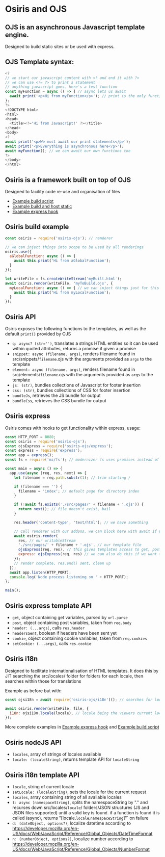 # Osiris and OJS

## OJS is an asynchronous Javascript template engine.
Designed to build static sites or be used with express.

## OJS Template syntax:
```javascript
<?
// we start our javascript content with <? and end it with ?>
// we can use <?= ?> to print a statement
// anything javascript goes, here's a test function
const myFunction = async () => { // async lets us await
  await print('<p>Hi from myFunction</p>'); // print is the only function available with OJS without Osiris
};
?>
<!DOCTYPE html>
<html>
<head>
  <title><?='Hi from Javascript!' ?></title>
</head>
<body>
<?
await print('<p>We must await our print statements</p>');
await print('<p>Everything is asynchronous here</p>');
await myFunction(); // we can await our own functions too
?>
</body>
</html>
```

## Osiris is a framework built on top of OJS
Designed to facility code re-use and organisation of files

- [Example build script](https://github.com/seam-project-studios/osiris-ojs/blob/master/build.js)
- [Example build and host static](https://github.com/seam-project-studios/osiris-ojs/blob/master/static.js)
- [Example express hook](https://github.com/seam-project-studios/osiris-ojs/blob/master/dev.js)

## Osiris build example
```javascript
const osiris = require('osiris-ojs'); // renderer

// we can inject things into scope to be used by all renderings
osiris.use({
  aGlobalFunction: async () => {
    await this.print('Hi from aGlobalFunction');
  }
});

let writeFile = fs.createWriteStream('myBuilt.html');
await osiris.render(writeFile, 'myToBuild.ojs', {
  myLocalFunction: async () => { // we can inject things just for this rendering
    await this.print('Hi from myLocalFunction');
  }
});
```

## Osiris API
Osiris exposes the following functions to the templates, as well as the default `print()` provided by OJS
- `q: async? (str='')`, translates a strings HTML entities so it can be used within quoted attributes, returns a promise if given a promise
- `snippet: async (filename, args)`, renders filename found in src/snippets/`filename`.ojs with the arguments provided as `args` to the template
- `element: async (filename, args)`, renders filename found in src/elements/`filename`.ojs with the arguments provided as `args` to the template
- `js: (str)`, bundles collections of Javascript for footer insertion
- `css: (str)`, bundles collections of CSS for footer insertion
- `bundleJs`, retrieves the JS bundle for output
- `bundleCss`, retrieves the CSS bundle for output

## Osiris express
Osiris comes with hooks to get functionality within express, usage:
```javascript
const HTTP_PORT = 8080;
const osiris = require('osiris-ojs');
const ojsExpress = require('osiris-ojs/express');
const express = require('express');
const app = express();
const fs = require('mz/fs'); // modernizer fs uses promises instead of callbacks

const main = async () => {
  app.use(async (req, res, next) => {
    let filename = req.path.substr(1); // trim starting /

    if (filename === '') {
      filename = 'index'; // default page for directory index
    }

    if (!await fs.exists('./src/pages/' + filename + '.ojs')) {
      return next(); // file doesn't exist, bail
    }

    res.header('content-type', 'text/html'); // we have something

    // call renderer with our addons, we can block here with await if we need any clean up after render
    await osiris.render(
      res, // our writableStream
      './src/pages/' + filename + '.ojs', // our template file
      ojsExpress(req, res), // this gives templates access to get, post, header() and headersSent, cookie and setCookie()
      express: ojsExpress(req, res) // we can also do this if we want to put all of that in scope of an express object instead of top level
    });
    // render complete, res.end() sent, clean up
  });
  await app.listen(HTTP_PORT);
  console.log('Node process listening on ' + HTTP_PORT);
};

main();
```
## Osiris express template API
- `get`, object containing get variables, parsed by `url.parse`
- `post`, object containing post variables, taken from `req.body`
- `header: (...args)`, calls `res.header`
- `headersSent`, boolean if headers have been sent yet
- `cookie`, object containing cookie variables, taken from `req.cookies`
- `setCookie: (...args)`, calls `res.cookie`

## Osiris i18n
Designed to facilitate internationalisation of HTML templates.  It does this by JIT searching the src/locales/ folder for folders for each locale, then searches within those for translations

Example as before but with:
```javascript
const ojsi18n = await require('osiris-ojs/i18n')(); // searches for locales and exposes nodeJS API

await osiris.render(writeFile, file, {
  i18n: ojsi18n.locale(locale), // locale being the viewers current locale, exposes: t(), d(), n(), locale, locales, setLocale()
});
```

More complete examples in [Example express hook](https://github.com/seam-project-studios/osiris-ojs/blob/master/dev.js) and [Example build script](https://github.com/seam-project-studios/osiris-ojs/blob/master/build.js)

## Osiris nodeJS API
- `locales`, array of strings of locales available
- `locale: (localeString)`, returns template API for `localeString`

## Osiris i18n template API
- `locale`, string of current locale
- `setLocale: (localeString)`, sets the locale for the current request
- `locales`, array containing string of all available locales
- `t: async (namespaceString)`, splits the namespaceString by "." and recurses down src/locales/`locale`/ folders/JSON structures (JS and JSON files supported) until a valid key is found. if a function is found it is called (async), returns "[locale.`locale`.`namespaceString`]"` on failure
- `d: (dateObject, options?)`, localize datetime according to https://developer.mozilla.org/en-US/docs/Web/JavaScript/Reference/Global_Objects/DateTimeFormat
- `n: (numberObject, options?)`, localize number according to https://developer.mozilla.org/en-US/docs/Web/JavaScript/Reference/Global_Objects/NumberFormat
